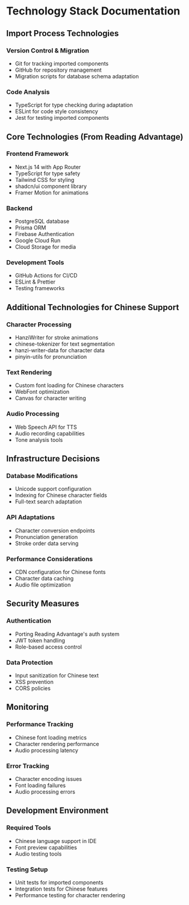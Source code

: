 # Technology Stack Documentation

## Import Process Technologies

### Version Control & Migration

- Git for tracking imported components
- GitHub for repository management
- Migration scripts for database schema adaptation

### Code Analysis

- TypeScript for type checking during adaptation
- ESLint for code style consistency
- Jest for testing imported components

## Core Technologies (From Reading Advantage)

### Frontend Framework

- Next.js 14 with App Router
- TypeScript for type safety
- Tailwind CSS for styling
- shadcn/ui component library
- Framer Motion for animations

### Backend

- PostgreSQL database
- Prisma ORM
- Firebase Authentication
- Google Cloud Run
- Cloud Storage for media

### Development Tools

- GitHub Actions for CI/CD
- ESLint & Prettier
- Testing frameworks

## Additional Technologies for Chinese Support

### Character Processing

- HanziWriter for stroke animations
- chinese-tokenizer for text segmentation
- hanzi-writer-data for character data
- pinyin-utils for pronunciation

### Text Rendering

- Custom font loading for Chinese characters
- WebFont optimization
- Canvas for character writing

### Audio Processing

- Web Speech API for TTS
- Audio recording capabilities
- Tone analysis tools

## Infrastructure Decisions

### Database Modifications

- Unicode support configuration
- Indexing for Chinese character fields
- Full-text search adaptation

### API Adaptations

- Character conversion endpoints
- Pronunciation generation
- Stroke order data serving

### Performance Considerations

- CDN configuration for Chinese fonts
- Character data caching
- Audio file optimization

## Security Measures

### Authentication

- Porting Reading Advantage's auth system
- JWT token handling
- Role-based access control

### Data Protection

- Input sanitization for Chinese text
- XSS prevention
- CORS policies

## Monitoring

### Performance Tracking

- Chinese font loading metrics
- Character rendering performance
- Audio processing latency

### Error Tracking

- Character encoding issues
- Font loading failures
- Audio processing errors

## Development Environment

### Required Tools

- Chinese language support in IDE
- Font preview capabilities
- Audio testing tools

### Testing Setup

- Unit tests for imported components
- Integration tests for Chinese features
- Performance testing for character rendering
